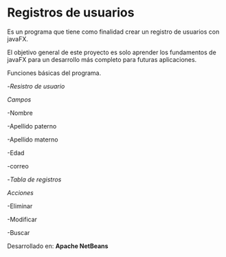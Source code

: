 # Registros de usuarios

Es un programa que tiene como finalidad crear un registro de usuarios con javaFX.

El objetivo general de este proyecto es solo aprender los fundamentos de javaFX para un desarrollo más completo para futuras aplicaciones.

Funciones básicas del programa.

-_Resistro de usuario_

  _Campos_
  
  -Nombre
  
  -Apellido paterno
  
  -Apellido materno
  
  -Edad
  
  -correo
  
-_Tabla de registros_

  _Acciones_
  
  -Eliminar
  
  -Modificar
  
  -Buscar
  
Desarrollado en: __Apache NetBeans__

  
  
    
  

